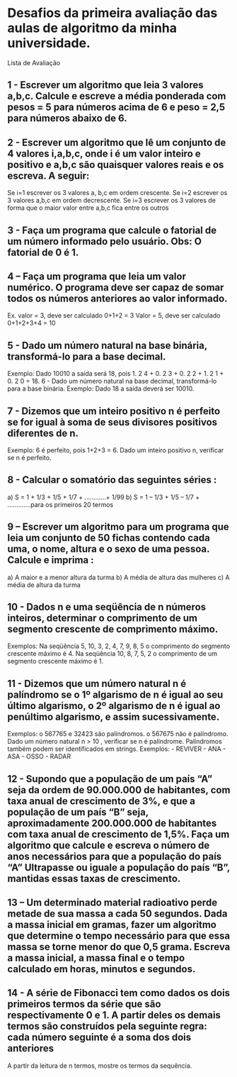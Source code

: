 <h1>Desafios da primeira avaliação das aulas de algoritmo da minha universidade.</h1>

<p>Lista de Avaliação</p>
<h2>
1 - Escrever um algoritmo que leia 3 valores a,b,c. Calcule e escreve a média ponderada com pesos = 5 para números acima de 6 e
peso = 2,5 para números abaixo de 6.</h2>

<h2>2 - Escrever um algoritmo que lê um conjunto de 4 valores i,a,b,c, onde i é um valor inteiro e positivo e a,b,c são quaisquer
valores reais e os escreva. A seguir:</h2>
Se i=1 escrever os 3 valores a, b,c em ordem crescente.
Se i=2 escrever os 3 valores a,b,c em ordem decrescente.
Se i=3 escrever os 3 valores de forma que o maior valor entre a,b,c fica entre os outros

<h2>3 - Faça um programa que calcule o fatorial de um número informado pelo usuário. Obs: O fatorial de 0 é 1.</h2>


<h2>4 – Faça um programa que leia um valor numérico. O programa deve ser capaz de somar todos os números anteriores ao valor
informado.</h2>
Ex. valor = 3, deve ser calculado 0+1+2 = 3 Valor = 5, deve ser calculado 0+1+2+3+4 = 10


<h2>5 - Dado um número natural na base binária, transformá-lo para a base decimal.</h2>
Exemplo:
Dado 10010 a saída será 18, pois 1. 2 4 + 0. 2 3 + 0. 2 2 + 1. 2 1 + 0. 2 0 = 18.
6 - Dado um número natural na base decimal, transformá-lo para a base binária.
Exemplo: Dado 18 a saída deverá ser 10010.


<h2> 7 - Dizemos que um inteiro positivo n é perfeito se for igual à soma de seus divisores positivos diferentes de n. </h2>
Exemplo: 6 é perfeito, pois 1+2+3 = 6.
 Dado um inteiro positivo n, verificar se n é perfeito.

<h2> 8 - Calcular o somatório das seguintes séries :</h2>
a) S = 1 + 1/3 + 1/5 + 1/7 + ............+ 1/99
b) S = 1 – 1/3 + 1/5 – 1/7 + .............para os primeiros 20 termos

  
  <h2> 9 – Escrever um algoritmo para um programa que leia um conjunto de 50 fichas contendo cada uma, o nome, altura e o sexo de
uma pessoa. Calcule e imprima :</h2>
a) A maior e a menor altura da turma b) A média de altura das mulheres c) A média de altura da turma

  <h2> 10 - Dados n e uma seqüência de n números inteiros, determinar o comprimento de um segmento crescente de comprimento
máximo.</h2>
Exemplos:
Na seqüência 5, 10, 3, 2, 4, 7, 9, 8, 5 o comprimento do segmento crescente máximo é 4.
Na seqüência 10, 8, 7, 5, 2 o comprimento de um segmento crescente máximo é 1.

  <h2> 11 - Dizemos que um número natural n é palíndromo se
 o 1º algarismo de n é igual ao seu último algarismo,
 o 2º algarismo de n é igual ao penúltimo algarismo,
 e assim sucessivamente.</h2>
Exemplos:
o 567765 e 32423 são palíndromos.
o 567675 não é palíndromo.
Dado um número natural n > 10 , verificar se n é palíndrome.
Palíndromos também podem ser identificados em strings.
Exemplos:
- REVIVER
- ANA
- ASA
- OSSO
- RADAR

  <h2> 12 - Supondo que a população de um país “A” seja da ordem de 90.000.000 de habitantes, com taxa anual de crescimento de 3%,
e que a população de um país “B” seja, aproximadamente 200.000.000 de habitantes com taxa anual de crescimento de 1,5%.
Faça um algoritmo que calcule e escreva o número de anos necessários para que a população do país “A” Ultrapasse ou iguale a
população do país “B”, mantidas essas taxas de crescimento.</h2>

  <h2> 13 – Um determinado material radioativo perde metade de sua massa a cada 50 segundos. Dada a massa inicial em gramas, fazer
um algoritmo que determine o tempo necessário para que essa massa se torne menor do que 0,5 grama. Escreva a massa inicial, a
massa final e o tempo calculado em horas, minutos e segundos.</h2>

<h2> 14 - A série de Fibonacci tem como dados os dois primeiros termos da série que são respectivamente 0 e 1. A partir deles os
demais termos são construídos pela seguinte regra:  cada número seguinte é a soma dos dois anteriores</h2>

A partir da leitura de n termos, mostre os termos da sequência.
